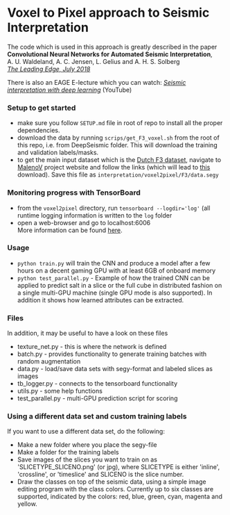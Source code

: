 # Voxel to Pixel approach to Seismic Interpretation 

The code which is used in this approach is greatly described in the paper
<br />
**Convolutional Neural Networks for Automated Seismic Interpretation**,<br />
A. U. Waldeland, A. C. Jensen, L. Gelius and A. H. S. Solberg <br />
[*The Leading Edge, July 2018*](https://library.seg.org/doi/abs/10.1190/tle37070529.1)

There is also an 
EAGE E-lecture which you can watch: [*Seismic interpretation with deep learning*](https://www.youtube.com/watch?v=lm85Ap4OstM) (YouTube)

### Setup to get started
- make sure you follow `SETUP.md` file in root of repo to install all the proper dependencies.
- download the data by running `scrips/get_F3_voxel.sh` from the root of this repo, i.e. from DeepSeismic folder.
This will download the training and validation labels/masks.
- to get the main input dataset which is the [Dutch F3 dataset](https://terranubis.com/datainfo/Netherlands-Offshore-F3-Block-Complete), 
navigate to [MalenoV](https://github.com/bolgebrygg/MalenoV) project website and follow the links (which will lead to 
[this](https://drive.google.com/drive/folders/0B7brcf-eGK8CbGhBdmZoUnhiTWs) download). Save this file as 
`interpretation/voxel2pixel/F3/data.segy`

 
### Monitoring progress with TensorBoard
- from the `voxel2pixel` directory, run `tensorboard --logdir='log'` (all runtime logging information is
written to the `log` folder <br />
- open a web-browser and go to localhost:6006<br />
More information can be found [here](https://www.tensorflow.org/get_started/summaries_and_tensorboard#launching_tensorboard).
  
### Usage
- `python train.py` will train the CNN and produce a model after a few hours on a decent gaming GPU
with at least 6GB of onboard memory<br />
- `python test_parallel.py` - Example of how the trained CNN can be applied to predict salt in a slice or 
the full cube in distributed fashion on a single multi-GPU machine (single GPU mode is also supported). 
In addition it shows how learned attributes can be extracted.<br />

### Files
In addition, it may be useful to have a look on these files<br/>
- texture_net.py - this is where the network is defined <br/>
- batch.py - provides functionality to generate training batches with random augmentation <br/>
- data.py - load/save data sets with segy-format and labeled slices as images <br/>
- tb_logger.py - connects to the tensorboard functionality <br/>
- utils.py - some help functions <br/>
- test_parallel.py - multi-GPU prediction script for scoring<br />

### Using a different data set and custom training labels
If you want to use a different data set, do the following:
- Make a new folder where you place the segy-file
- Make a folder for the training labels
- Save images of the slices you want to train on as 'SLICETYPE_SLICENO.png' (or jpg), where SLICETYPE is either 'inline', 'crossline', or 'timeslice' and SLICENO is the slice number.
- Draw the classes on top of the seismic data, using a simple image editing program with the class colors. Currently up to six classes are supported, indicated by the colors: red, blue, green, cyan, magenta and yellow.

